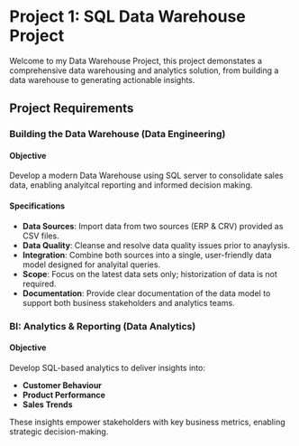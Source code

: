 # Project 1: SQL Data Warehouse Project
Welcome to my Data Warehouse Project, this project demonstates a comprehensive data warehousing and analytics solution, from building a data warehouse to generating actionable insights.

## Project Requirements

### Building the Data Warehouse (Data Engineering)

#### Objective 
Develop a modern Data Warehouse using SQL server to consolidate sales data, enabling analyitcal reporting and informed decision making.

#### Specifications
 - **Data Sources**: Import data from two sources (ERP & CRV) provided as CSV files.
 - **Data Quality**: Cleanse and resolve data quality issues prior to anaylysis.
 - **Integration**: Combine both sources into a single, user-friendly data model designed for analyital queries.
 - **Scope**: Focus on the latest data sets only; historization of data is not required.
 - **Documentation**: Provide clear documentation of the data model to support both business stakeholders and analytics teams.

### BI: Analytics & Reporting (Data Analytics)

#### Objective
Develop SQL-based analytics to deliver insights into:
 - **Customer Behaviour**
 - **Product Performance**
 - **Sales Trends**

These insights empower stakeholders with key business metrics, enabling strategic decision-making. 
